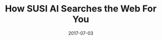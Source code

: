 ---
layout: blog
type: blog
image: images/SUSI_Websearch.jpg
title: How SUSI AI Searches the Web For You
date: 2017-07-03
permalink: https://blog.fossasia.org/how-susi-searches-the-web-for-you/
labels:
  - FOSSASIA
  - GSoC
  - SUSI.AI
  - Tutorial
  - Artificial Intelligence
  - Duck Duck Go API
  - Google Summer of Code
  - Personal Assistant
  - Susi
  - SUSI Web Chat
  - SUSIAI
  - Web Search
---